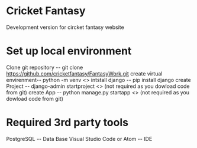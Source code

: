 # Cricket Fantasy 
Development version for circket fantasy website
# Set up local environment
Clone git repository -- git clone https://github.com/cricketfantasy/FantasyWork.git
create virtual envirenment-- python -m venv <<Virtual Environment Name>>
intstall django -- pip install django
create Project -- django-admin startproject <<Project Name>> (not required as you dowload code from git)
create App -- python manage.py startapp <<App Name>> (not required as you dowload code from git)
# Required 3rd party tools
PostgreSQL -- Data Base
Visual Studio Code or Atom -- IDE
  
